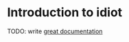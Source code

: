 # Introduction to idiot

TODO: write [great documentation](http://jacobian.org/writing/what-to-write/)
